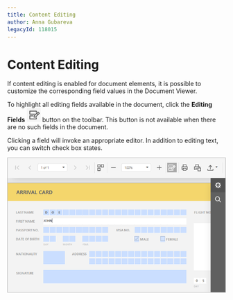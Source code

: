 ```yaml
---
title: Content Editing
author: Anna Gubareva
legacyId: 118015
---
```

# Content Editing
If content editing is enabled for document elements, it is possible to customize the corresponding field values in the Document Viewer.

To highlight all editing fields available in the document, click the **Editing Fields** ![eud-web-report-editing-fields-button](../../images/img126947.png) button on the toolbar. This button is not available when there are no such fields in the document.

Clicking a field will invoke an appropriate editor. In addition to editing text, you can switch check box states.

![eud-web-print-preview-content-editing](../../images/img126953.png)
